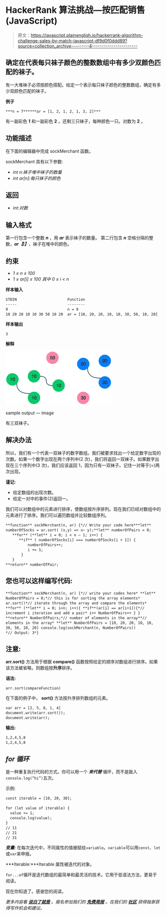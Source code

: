 # HackerRank 算法挑战—按匹配销售(JavaScript)

> 原文：<https://javascript.plainenglish.io/hackerrank-algorithm-challenge-sales-by-match-javascript-df9d0f0ddd89?source=collection_archive---------4----------------------->

## 确定在代表每只袜子颜色的整数数组中有多少双颜色匹配的袜子。

有一大堆袜子必须按颜色搭配。给定一个表示每只袜子颜色的整数数组，确定有多少双颜色匹配的袜子。

**例子**

```
***n = 7******ar = [1, 2, 1, 2, 1, 3, 2]***
```

有一副彩色 **1** 和一副彩色 **2** 。还剩三只袜子，每种颜色一只。对数为 **2** 。

## **功能描述**

在下面的编辑器中完成 sockMerchant 函数。

sockMerchant 具有以下参数:

*   *int n:袜子堆中袜子的数量*
*   *int ar[n]:每只袜子的颜色*

## **返回**

*   *int:对数*

## **输入格式**

第一行包含一个整数 ***n*** ，用 ***ar*** 表示袜子的数量。
第二行包含 ***n*** 空格分隔的整数，***ar【I】***，袜子在堆中的颜色。

## **约束**

*   *1 ≤ n ≤ 100*
*   *1 ≤ ar[i] ≤ 100 其中 0 ≤ i < n*

**样本输入**

```
STDIN                       Function
-----                       --------
9                           n = 9
10 20 20 10 10 30 50 10 20  ar = [10, 20, 20, 10, 10, 30, 50, 10, 20]
```

**样本输出**

```
3
```

**解释**

![](img/82cd01e6a6d1f7a844273c616346b56c.png)

sample output — image

有三双袜子。

## 解决办法

所以，我们有一个代表一双袜子的数字数组。我们被要求找出一个给定数字出现的次数。如果一个数字出现在两个序列中(2 次)，我们将返回一双袜子。如果数字出现在三个序列中(3 次)，我们应该返回 1，因为只有一双袜子。记住一对等于(=)两次出现。

**谨记:**

*   给定数组的出现次数。
*   给定一对中的事件(2)返回一。

我们可以对数组中的元素进行排序，使数组按升序排列。现在我们已经对数组中的元素进行了排序。我们可以遍历数组并比较数组序列。

```
**function** sockMerchant(n, ar) {*// Write your code here***let** numberOfSocks = ar.sort( (x,y) => x— y);**let** numberOfPairs = 0;
   **for** (**let** i = 0; i < n — 1; i++) {
      **if** ( numberOfSocks[i] === numberOfSocks[i + 1]) {
          numberOfPairs++;
          i += 1;
       }
   }
**return** numberOfPair;
```

## 您也可以这样编写代码:

```
**function** sockMerchant(n, ar) {*// write your codes here* **let** NumberOfPairs = 0;*// this is for sorting the array elements*       ar.sort()*// iterate through the array and compare the elements* **for** (**let** i = 0; i<n; i++){ **if**(ar[i] == ar[i+1]){*// increment i iteration and add a pair* i++ NumberOfPairs++ } } **return** NumberOfPairs;*// number of elements in the array**// elements in the array* **let** NumberOfPairs = [10, 20, 20, 10, 10, 30, 50, 10, 20] console.log(sockMerchant(n, NumberOfPairs))
*// Output: 3*}
```

## 注意:

**arr.sort()** 方法用于根据 **compare()** 函数按照给定的顺序对数组进行排序。如果该方法被省略，则数组按**升序**排序。

**语法:**

```
arr.sort(compareFunction)
```

在下面的例子中， **sort()** 方法按升序排列数组的元素。

```
var arr = [2, 5, 8, 1, 4]
document.write(arr.sort());
document.write(arr);
```

**输出:**

```
1,2,4,5,8
1,2,4,5,8
```

## ***for 循环***

是一种重复执行代码的方式。你可以用一个 ***来代替*** 循环，而不是敲入`console.log(“hi”)`五次。

示例:

```
const iterable = [10, 20, 30];

for (let value of iterable) {
  value += 1;
  console.log(value);
}
// 11
// 21
// 31
```

***变量:*** 在每次迭代中，不同属性的值被赋给`variable`。`variable`可以用`const`、`let`或`var`来申报。

***Iterable:***Iterable 属性被迭代的对象。

`for...of`循环是迭代数组的最简单和最灵活的技术。它用于低语法方法，更易于阅读。

现在你知道了。感谢您的阅读。

*更多内容看* [***说白了就是***](http://plainenglish.io/) *。报名参加我们的* [***免费周报***](http://newsletter.plainenglish.io/) *。在我们的* [***社区***](https://discord.gg/GtDtUAvyhW) *获得独家获得写作机会和建议。*
